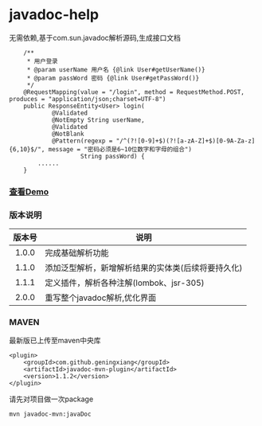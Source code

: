 # javadoc-help

无需依赖,基于com.sun.javadoc解析源码,生成接口文档

````
    /**
     * 用户登录
     * @param userName 用户名 {@link User#getUserName()}
     * @param passWord 密码 {@link User#getPassWord()}
     */
    @RequestMapping(value = "/login", method = RequestMethod.POST, produces = "application/json;charset=UTF-8")
    public ResponseEntity<User> login(
            @Validated
            @NotEmpty String userName,
            @Validated
            @NotBlank
            @Pattern(regexp = "/^(?![0-9]+$)(?![a-zA-Z]+$)[0-9A-Za-z]{6,10}$/", message = "密码必须是6~10位数字和字母的组合")
                    String passWord) {
        ......
    }
````

### [查看Demo](http://panda007.gitee.io/static/javadoc/index.html)



### 版本说明

| 版本号 | 说明 |
| :----: | ------ |
| 1.0.0 | 完成基础解析功能 | 
| 1.1.0 | 添加泛型解析，新增解析结果的实体类(后续将要持久化) |
| 1.1.1 | 定义插件，解析各种注解(lombok、jsr-305) | 
| 2.0.0 | 重写整个javadoc解析,优化界面 |

### MAVEN
最新版已上传至maven中央库
```
<plugin>
    <groupId>com.github.geningxiang</groupId>
    <artifactId>javadoc-mvn-plugin</artifactId>
    <version>1.1.2</version>
</plugin>
```
请先对项目做一次package
```
mvn javadoc-mvn:javaDoc
```